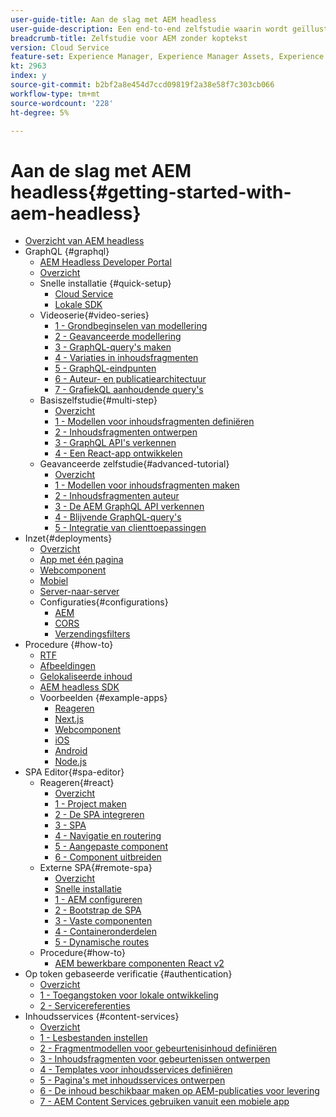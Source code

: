 ```yaml
---
user-guide-title: Aan de slag met AEM headless
user-guide-description: Een end-to-end zelfstudie waarin wordt geïllustreerd hoe u inhoud kunt samenstellen en beschikbaar maken met AEM headless.
breadcrumb-title: Zelfstudie voor AEM zonder koptekst
version: Cloud Service
feature-set: Experience Manager, Experience Manager Assets, Experience Manager Sites
kt: 2963
index: y
source-git-commit: b2bf2a8e454d7ccd09819f2a38e58f7c303cb066
workflow-type: tm+mt
source-wordcount: '228'
ht-degree: 5%

---
```



# Aan de slag met AEM headless{#getting-started-with-aem-headless}

+ [Overzicht van AEM headless](./overview.md)
+ GraphQL {#graphql}
   + [AEM Headless Developer Portal](https://experienceleague.adobe.com/landing/experience-manager/headless/developer.html)
   + [Overzicht](./graphql/overview.md)
   + Snelle installatie {#quick-setup}
      + [Cloud Service](./graphql/quick-setup/cloud-service.md)
      + [Lokale SDK](./graphql/quick-setup/local-sdk.md)
   + Videoserie{#video-series}
      + [1 - Grondbeginselen van modellering](./graphql/video-series/modeling-basics.md)
      + [2 - Geavanceerde modellering](./graphql/video-series/advanced-modeling.md)
      + [3 - GraphQL-query&#39;s maken](./graphql/video-series/creating-graphql-queries.md)
      + [4 - Variaties in inhoudsfragmenten](./graphql/video-series/content-fragment-variations.md)
      + [5 - GraphQL-eindpunten](./graphql/video-series/graphql-endpoints.md)
      + [6 - Auteur- en publicatiearchitectuur](./graphql/video-series/author-publish-architecture.md)
      + [7 - GrafiekQL aanhoudende query&#39;s](./graphql/video-series/graphql-persisted-queries.md)
   + Basiszelfstudie{#multi-step}
      + [Overzicht](./graphql/multi-step/overview.md)
      + [1 - Modellen voor inhoudsfragmenten definiëren](./graphql/multi-step/content-fragment-models.md)
      + [2 - Inhoudsfragmenten ontwerpen](./graphql/multi-step/author-content-fragments.md)
      + [3 - GraphQL API&#39;s verkennen](./graphql/multi-step/explore-graphql-api.md)
      + [4 - Een React-app ontwikkelen](./graphql/multi-step/graphql-and-react-app.md)
   + Geavanceerde zelfstudie{#advanced-tutorial}
      + [Overzicht](/help/headless-tutorial/graphql/advanced-graphql/overview.md)
      + [1 - Modellen voor inhoudsfragmenten maken](/help/headless-tutorial/graphql/advanced-graphql/create-content-fragment-models.md)
      + [2 - Inhoudsfragmenten auteur](/help/headless-tutorial/graphql/advanced-graphql/author-content-fragments.md)
      + [3 - De AEM GraphQL API verkennen](/help/headless-tutorial/graphql/advanced-graphql/explore-graphql-api.md)
      + [4 - Blijvende GraphQL-query&#39;s](/help/headless-tutorial/graphql/advanced-graphql/graphql-persisted-queries.md)
      + [5 - Integratie van clienttoepassingen](/help/headless-tutorial/graphql/advanced-graphql/client-application-integration.md)
+ Inzet{#deployments}
   + [Overzicht](./graphql/deployment/overview.md)
   + [App met één pagina](./graphql/deployment/spa.md)
   + [Webcomponent](./graphql/deployment/web-component.md)
   + [Mobiel](./graphql/deployment/mobile.md)
   + [Server-naar-server](./graphql/deployment/server-to-server.md)
   + Configuraties{#configurations}
      + [AEM](./graphql/deployment/configurations/aem-hosts.md)
      + [CORS](./graphql/deployment/configurations/cors.md)
      + [Verzendingsfilters](./graphql/deployment/configurations/dispatcher-filters.md)
+ Procedure {#how-to}
   + [RTF](./graphql/how-to/rich-text.md)
   + [Afbeeldingen](./graphql/how-to/images.md)
   + [Gelokaliseerde inhoud](./graphql/how-to/localized-content.md)
   + [AEM headless SDK](./graphql/how-to/aem-headless-sdk.md)
   + Voorbeelden {#example-apps}
      + [Reageren](./graphql/example-apps/react-app.md)
      + [Next.js](./graphql/example-apps/next-js.md)
      + [Webcomponent](./graphql/example-apps/web-component.md)
      + [iOS](./graphql/example-apps/ios-swiftui-app.md)
      + [Android](./graphql/example-apps/android-app.md)
      + [Node.js](./graphql/example-apps/server-to-server-app.md)
+ SPA Editor{#spa-editor}
   + Reageren{#react}
      + [Overzicht](./spa-editor/react/overview.md)
      + [1 - Project maken](./spa-editor/react/create-project.md)
      + [2 - De SPA integreren](./spa-editor/react/integrate-spa.md)
      + [3 - SPA](./spa-editor/react/map-components.md)
      + [4 - Navigatie en routering](./spa-editor/react/navigation-routing.md)
      + [5 - Aangepaste component](./spa-editor/react/custom-component.md)
      + [6 - Component uitbreiden](./spa-editor/react/extend-component.md)
   + Externe SPA{#remote-spa}
      + [Overzicht](./spa-editor/remote-spa/overview.md)
      + [Snelle installatie](./spa-editor/remote-spa/quick-setup.md)
      + [1 - AEM configureren](./spa-editor/remote-spa/aem-configure.md)
      + [2 - Bootstrap de SPA](./spa-editor/remote-spa/spa-bootstrap.md)
      + [3 - Vaste componenten](./spa-editor/remote-spa/spa-fixed-component.md)
      + [4 - Containeronderdelen](./spa-editor/remote-spa/spa-container-component.md)
      + [5 - Dynamische routes](./spa-editor/remote-spa/spa-dynamic-routes.md)
   + Procedure{#how-to}
      + [AEM bewerkbare componenten React v2](./spa-editor/how-to/react-core-components-v2.md)
+ Op token gebaseerde verificatie {#authentication}
   + [Overzicht](./authentication/overview.md)
   + [1 - Toegangstoken voor lokale ontwikkeling](./authentication/local-development-access-token.md)
   + [2 - Servicereferenties](./authentication/service-credentials.md)
+ Inhoudsservices {#content-services}
   + [Overzicht](./content-services/overview.md)
   + [1 - Lesbestanden instellen](./content-services/chapter-1.md)
   + [2 - Fragmentmodellen voor gebeurtenisinhoud definiëren](./content-services/chapter-2.md)
   + [3 - Inhoudsfragmenten voor gebeurtenissen ontwerpen](./content-services/chapter-3.md)
   + [4 - Templates voor inhoudsservices definiëren](./content-services/chapter-4.md)
   + [5 - Pagina&#39;s met inhoudsservices ontwerpen](./content-services/chapter-5.md)
   + [6 - De inhoud beschikbaar maken op AEM-publicaties voor levering](./content-services/chapter-6.md)
   + [7 - AEM Content Services gebruiken vanuit een mobiele app](./content-services/chapter-7.md)
